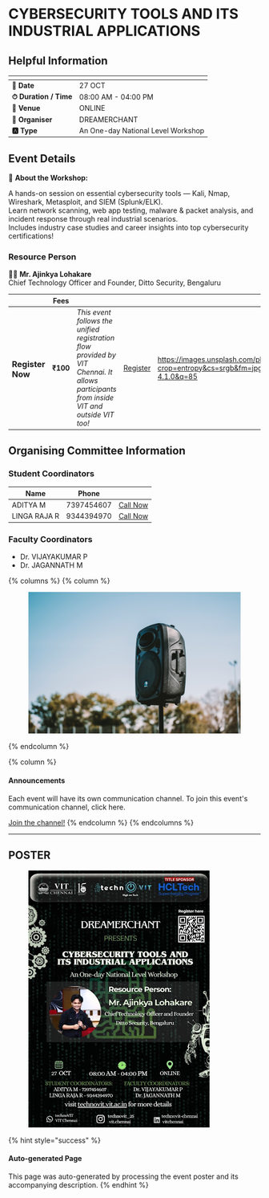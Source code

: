 # CYBERSECURITY TOOLS AND ITS INDUSTRIAL APPLICATIONS

## Helpful Information

<table data-view="cards"><thead><tr><th></th><th></th></tr></thead><tbody><tr><td><strong>📅 Date</strong></td><td>27 OCT</td></tr><tr><td><strong>⏱ Duration / Time</strong></td><td>08:00 AM - 04:00 PM</td></tr><tr><td><strong>📍 Venue</strong></td><td>ONLINE</td></tr><tr><td><strong>👤 Organiser</strong></td><td>DREAMERCHANT</td></tr><tr><td><strong>🅰️ Type</strong></td><td>An One-day National Level Workshop</td></tr></tbody></table>

## Event Details

🚀 **About the Workshop:**

A hands-on session on essential cybersecurity tools — Kali, Nmap, Wireshark, Metasploit, and SIEM (Splunk/ELK).\
Learn network scanning, web app testing, malware & packet analysis, and incident response through real industrial scenarios.\
Includes industry case studies and career insights into top cybersecurity certifications!

### Resource Person

👨‍💼 **Mr. Ajinkya Lohakare**\
Chief Technology Officer and Founder, Ditto Security, Bengaluru

<table data-card-size="large" data-view="cards" data-full-width="false"><thead><tr><th></th><th>Fees</th><th></th><th></th><th data-hidden data-card-cover data-type="image">Cover image</th></tr></thead><tbody><tr><td><h3>Register Now</h3></td><td><strong>₹100</strong></td><td><em>This event follows the unified registration flow provided by VIT Chennai. It allows participants from inside VIT and outside VIT too!</em></td><td><a href="https://chennaievents.vit.ac.in/technovit/" class="button primary" data-icon="rocket-launch">Register</a></td><td><a href="https://images.unsplash.com/photo-1607000975574-0b425df6975a?crop=entropy&#x26;cs=srgb&#x26;fm=jpg&#x26;ixid=M3wxOTcwMjR8MHwxfHNlYXJjaHwxfHxnbyUyMGZvciUyMGl0fGVufDB8fHx8MTc2MTMwMTA2N3ww&#x26;ixlib=rb-4.1.0&#x26;q=85">https://images.unsplash.com/photo-1607000975574-0b425df6975a?crop=entropy&#x26;cs=srgb&#x26;fm=jpg&#x26;ixid=M3wxOTcwMjR8MHwxfHNlYXJjaHwxfHxnbyUyMGZvciUyMGl0fGVufDB8fHx8MTc2MTMwMTA2N3ww&#x26;ixlib=rb-4.1.0&#x26;q=85</a></td></tr></tbody></table>

## Organising Committee Information

### Student Coordinators

<table data-card-size="large" data-view="cards"><thead><tr><th>Name</th><th data-type="number">Phone</th><th></th></tr></thead><tbody><tr><td>ADITYA M</td><td>7397454607</td><td><a href="tel:7397454607" class="button secondary">Call Now</a></td></tr><tr><td>LINGA RAJA R</td><td>9344394970</td><td><a href="tel:9344394970" class="button secondary">Call Now</a></td></tr></tbody></table>

### Faculty Coordinators

* Dr. VIJAYAKUMAR P
* Dr. JAGANNATH M

{% columns %}
{% column %}
<figure><img src="../../.gitbook/assets/photo 1650897877751 4446f52a0cb3 (1)" alt=""><figcaption></figcaption></figure>
{% endcolumn %}

{% column %}
#### Announcements

Each event will have its own communication channel. To join this event's communication channel, click here.

<a href="https://chennaievents.vit.ac.in/technovit/" class="button primary" data-icon="bullhorn">Join the channel!</a>
{% endcolumn %}
{% endcolumns %}

***

## POSTER

<figure><img src="../../.gitbook/assets/image (2) (1) (1) (1) (1) (1).png" alt=""><figcaption></figcaption></figure>

{% hint style="success" %}
#### Auto-generated Page

This page was auto-generated by processing the event poster and its accompanying description.
{% endhint %}
